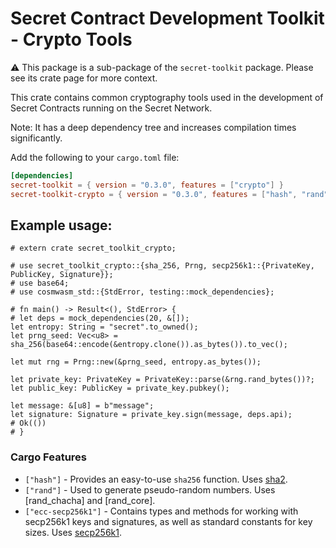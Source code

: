 # Secret Contract Development Toolkit - Crypto Tools

⚠️ This package is a sub-package of the `secret-toolkit` package. Please see its crate page for more context.

This crate contains common cryptography tools used in the development of Secret Contracts
running on the Secret Network.

Note: It has a deep dependency tree and increases compilation times significantly.

Add the following to your `cargo.toml` file:

```toml
[dependencies]
secret-toolkit = { version = "0.3.0", features = ["crypto"] }
secret-toolkit-crypto = { version = "0.3.0", features = ["hash", "rand", "ecc-secp256k1"] }
```

## Example usage:

```ignore
# extern crate secret_toolkit_crypto;

# use secret_toolkit_crypto::{sha_256, Prng, secp256k1::{PrivateKey, PublicKey, Signature}};
# use base64;
# use cosmwasm_std::{StdError, testing::mock_dependencies};

# fn main() -> Result<(), StdError> {
# let deps = mock_dependencies(20, &[]);
let entropy: String = "secret".to_owned();
let prng_seed: Vec<u8> = sha_256(base64::encode(&entropy.clone()).as_bytes()).to_vec();

let mut rng = Prng::new(&prng_seed, entropy.as_bytes());

let private_key: PrivateKey = PrivateKey::parse(&rng.rand_bytes())?;
let public_key: PublicKey = private_key.pubkey();

let message: &[u8] = b"message";
let signature: Signature = private_key.sign(message, deps.api);
# Ok(())
# }
```

### Cargo Features
- `["hash"]` - Provides an easy-to-use `sha256` function. Uses [sha2](https://crates.io/crates/sha2).
- `["rand"]` - Used to generate pseudo-random numbers. Uses [rand_chacha] and [rand_core].
- `["ecc-secp256k1"]` - Contains types and methods for working with secp256k1 keys and signatures,
  as well as standard constants for key sizes. Uses [secp256k1](https://crates.io/crates/secp256k1).
